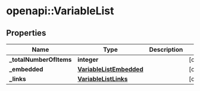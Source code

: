# openapi::VariableList

## Properties
Name | Type | Description | Notes
------------ | ------------- | ------------- | -------------
**_totalNumberOfItems** | **integer** |  | [optional] 
**_embedded** | [**VariableListEmbedded**](variableList__embedded.md) |  | [optional] 
**_links** | [**VariableListLinks**](variableList__links.md) |  | [optional] 


